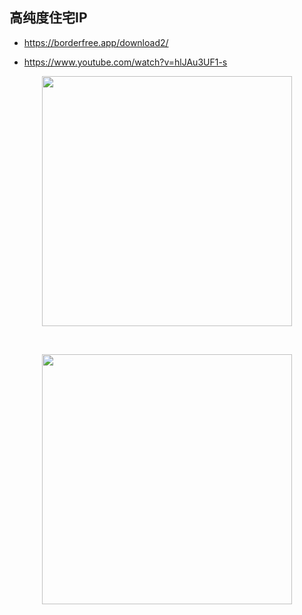 ## 高纯度住宅IP

- https://borderfree.app/download2/

- https://www.youtube.com/watch?v=hlJAu3UF1-s


<p align="center"><img src="https://cdn.jsdelivr.net/gh/zb9678/img@main/im7/03.08:23:54:01.png" style="width:400px;"></p><br>
<p align="center"><img src="https://cdn.jsdelivr.net/gh/zb9678/img@main/im7/03.08:23:55:02.png" style="width:400px;"></p><br>

